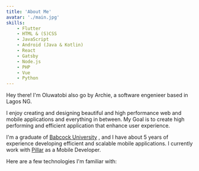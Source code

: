 ```yaml
---
title: 'About Me'
avatar: './main.jpg'
skills:
    - Flutter
    - HTML & (S)CSS
    - JavaScript
    - Android (Java & Kotlin)
    - React
    - Gatsby
    - Node.js
    - PHP
    - Vue
    - Python
---
```


Hey there! I'm Oluwatobi also go by Archie, a software engenieer based in Lagos NG.

I enjoy creating and designing beautiful and high performance web and mobile applications and everything in between. My Goal is to create high performing and efficient application that enhance user experience.

I'm a graduate of [Babcock University](https://www.babcock.edu.ng) , and I have about 5 years of experience developing efficient and scalable mobile applications. I currently work with [Pillar](https://www.hellopillar.com/) as a Mobile Developer.

Here are a few technologies I'm familiar with: